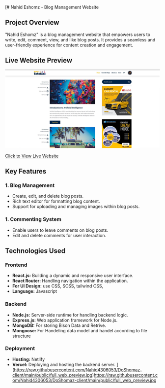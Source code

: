 [# Nahid Eshomz - Blog Management Website

## Project Overview

"Nahid Eshomz" is a blog management website that empowers users to write, edit, comment, view, and like blog posts. It provides a seamless and user-friendly experience for content creation and engagement.

## Live Website Preview

[![Project Screenshot](https://github.com/Nahid4306053/DoShomaz-client/blob/4195602a0afcf7aee3273f8dfb26387489432315/public/full_web_preview.jpg)](https://doshomaz.netlify.app/)

[Click to View Live Website](https://doshomaz.netlify.app/)

## Key Features


### 1. Blog Management

- Create, edit, and delete blog posts.
- Rich text editor for formatting blog content.
- Support for uploading and managing images within blog posts.

### 1. Commenting System

- Enable users to leave comments on blog posts.
- Edit and delete comments for user interaction.


## Technologies Used

### Frontend

- **React.js:** Building a dynamic and responsive user interface.
- **React Router:** Handling navigation within the application.
- **For UI Design:** use CSS, SCSS, tailwind CSS,
- **Language:** Javascript

### Backend

- **Node.js:** Server-side runtime for handling backend logic.
- **Express.js:** Web application framework for Node.js.
- **MongoDB:** For storing Bison Data and Retrive.
- **Mongoose:** For Handeling data model and handel according to file structure 

### Deployment
- **Hosting:** Netlify
- **Vercel:** Deploying and hosting the backend server.
](https://raw.githubusercontent.com/Nahid4306053/DoShomaz-client/main/public/full_web_preview.jpg)https://raw.githubusercontent.com/Nahid4306053/DoShomaz-client/main/public/full_web_preview.jpg
